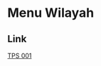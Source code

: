 # Menu Wilayah

## Link

[TPS 001](https://github.com/gigit-pemilu/pemilu-2024-95-papua-pegunungan/tree/main/pilpres/hitung-suara/sub/95-papua-pegunungan/sub/02-kab-pegunungan-bintang/sub/18-awinbon/sub/2002-nanum-anaip/sub/001-tps)

